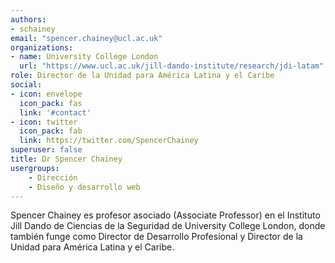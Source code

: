 ```yaml
---
authors:
- schainey
email: "spencer.chainey@ucl.ac.uk"
organizations:
- name: University College London
  url: "https://www.ucl.ac.uk/jill-dando-institute/research/jdi-latam"
role: Director de la Unidad para América Latina y el Caribe
social:
- icon: envelope
  icon_pack: fas
  link: '#contact'
- icon: twitter
  icon_pack: fab
  link: https://twitter.com/SpencerChainey
superuser: false
title: Dr Spencer Chainey
usergroups:
    - Dirección
    - Diseño y desarrollo web
---
```


Spencer Chainey es profesor asociado (Associate Professor) en el Instituto Jill Dando de Ciencias de la Seguridad de University College London, donde también funge como Director de Desarrollo Profesional y Director de la Unidad para América Latina y el Caribe.
